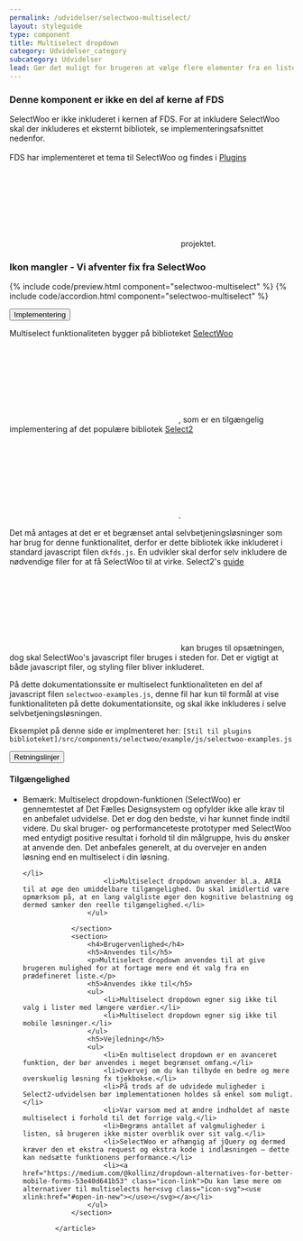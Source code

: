 ```yaml
---
permalink: /udvidelser/selectwoo-multiselect/
layout: styleguide
type: component
title: Multiselect dropdown
category: Udvidelser_category
subcategory: Udvidelser
lead: Gør det muligt for brugeren at vælge flere elementer fra en liste.
---
```


<div class="alert alert-warning" role="alert">
  <div class="alert-body">
    <h3 class="alert-heading">Denne komponent er ikke en del af kerne af FDS</h3>
    <p class="alert-text">
      SelectWoo er ikke inkluderet i kernen af FDS. For at inkludere SelectWoo skal der inkluderes et eksternt bibliotek, se implementeringsafsnittet nedenfor.<br><br>
      FDS har implementeret et tema til SelectWoo og findes i <a href="https://github.com/detfaellesdesignsystem/dkfds-plugins" class="icon-link">Plugins<svg class="icon-svg"><use xlink:href="#open-in-new"></use></svg></a> projektet.
    </p>
  </div>
</div>

<div class="alert alert-warning" role="alert">
  <div class="alert-body">
    <h3 class="alert-heading">Ikon mangler - Vi afventer fix fra SelectWoo</h3>
  </div>
</div>

{% include code/preview.html component="selectwoo-multiselect" %}
{% include code/accordion.html component="selectwoo-multiselect" %}
<div class="accordion-bordered">
  <button class="button-unstyled accordion-button"
      aria-expanded="false" aria-controls="accordion-bordered-docs">
   Implementering
  </button>
  <div id="accordion-bordered-docs" aria-hidden="true" class="accordion-content">
    <p>Multiselect funktionaliteten bygger på biblioteket <a href="https://github.com/woocommerce/selectWoo" class="icon-link">SelectWoo<svg class="icon-svg"><use xlink:href="#open-in-new"></use></svg></a>, som er en tilgængelig implementering af det populære bibliotek <a href="https://select2.org/" class="icon-link">Select2<svg class="icon-svg"><use xlink:href="#open-in-new"></use></svg></a>.</p>
    <p>Det må antages at det er et begrænset antal selvbetjeningsløsninger som har brug for denne funktionalitet, derfor er dette bibliotek ikke inkluderet i standard javascript filen <code>dkfds.js</code>. En udvikler skal derfor selv inkludere de nødvendige filer for at få SelectWoo til at virke. Select2's <a href="https://select2.org/getting-started/installation" class="icon-link">guide<svg class="icon-svg"><use xlink:href="#open-in-new"></use></svg></a> kan bruges til opsætningen, dog skal SelectWoo's javascript filer bruges i steden for. Det er vigtigt at både javascript filer, og styling filer bliver inkluderet.</p>
    <p>På dette dokumentationssite er multiselect funktionaliteten en del af javascript filen <code>selectwoo-examples.js</code>, denne fil har kun til formål at vise funktionaliteten på dette dokumentationsite, og skal ikke inkluderes i selve selvbetjeningsløsningen.</p>
    <p>Eksemplet på denne side er implmenteret her: <code>[Stil til plugins biblioteket]/src/components/selectwoo/example/js/selectwoo-examples.js</code></p>
  </div>
</div>


<div class="accordion-bordered">
  <button class="button-unstyled accordion-button"
      aria-expanded="true" aria-controls="multiselect-docs">
    Retningslinjer
  </button>
  <div id="multiselect-docs" aria-hidden="false" class="accordion-content">
    <article>
                <section>
                    <h4>Tilgængelighed</h4>
                    <ul>
                        <li>Bemærk: Multiselect dropdown-funktionen (SelectWoo) er gennemtestet af Det Fælles Designsystem og opfylder ikke alle krav til en anbefalet udvidelse. Det er dog den bedste, vi har kunnet finde indtil videre. Du skal bruger- og performanceteste prototyper med SelectWoo med entydigt positive resultat i forhold til din målgruppe, hvis du ønsker at anvende den. Det anbefales generelt, at du overvejer en anden løsning end en multiselect i din løsning.
    
    </li>
                        <li>Multiselect dropdown anvender bl.a. ARIA til at øge den umiddelbare tilgængelighed. Du skal imidlertid være opmærksom på, at en lang valgliste øger den kognitive belastning og dermed sænker den reelle tilgængelighed.</li>
                    </ul>
                
                </section>
                <section>
                    <h4>Brugervenlighed</h4>
                    <h5>Anvendes til</h5>
                    <p>Multiselect dropdown anvendes til at give brugeren mulighed for at fortage mere end ét valg fra en prædefineret liste.</p>
                    <h5>Anvendes ikke til</h5>
                    <ul>
                        <li>Multiselect dropdown egner sig ikke til valg i lister med længere værdier.</li>
                        <li>Multiselect dropdown egner sig ikke til mobile løsninger.</li>
                    </ul>
                    <h5>Vejledning</h5>                
                    <ul>
                        <li>En multiselect dropdown er en avanceret funktion, der bør anvendes i meget begrænset omfang.</li>
                        <li>Overvej om du kan tilbyde en bedre og mere overskuelig løsning fx tjekbokse.</li>
                        <li>På trods af de udvidede muligheder i Select2-udvidelsen bør implementationen holdes så enkel som muligt. </li>
                        <li>Var varsom med at ændre indholdet af næste multiselect i forhold til det forrige valg.</li>
                        <li>Begræns antallet af valgmuligheder i listen, så brugeren ikke mister overblik over sit valg.</li>
                        <li>SelectWoo er afhængig af jQuery og dermed kræver den et ekstra request og ekstra kode i indlæsningen – dette kan nedsætte funktionens performance.</li>
                        <li><a href="https://medium.com/@kollinz/dropdown-alternatives-for-better-mobile-forms-53e40d641b53" class="icon-link">Du kan læse mere om alternativer til multiselects her<svg class="icon-svg"><use xlink:href="#open-in-new"></use></svg></a></li>
                    </ul>
                </section>
            
            </article>
  </div>
</div>
